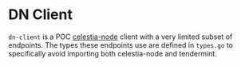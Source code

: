# DN Client
`dn-client` is a POC [celestia-node](https://github.com/celestiaorg/celestia-node) client with a very limited subset of endpoints. The types these endpoints use are defined in `types.go` to specifically avoid importing both celestia-node and tendermint. 
